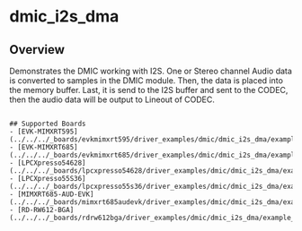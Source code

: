 # dmic_i2s_dma

## Overview
Demonstrates the DMIC working with I2S. One or Stereo channel Audio data is converted to samples in the DMIC module.
Then, the data is placed into the memory buffer. Last, it is send to the I2S buffer and sent
to the CODEC, then the audio data will be output to Lineout of CODEC.
~~~~~~~~~~~~~~~~~~~~~~~~~~~~~~~~~~~

## Supported Boards
- [EVK-MIMXRT595](../../../_boards/evkmimxrt595/driver_examples/dmic/dmic_i2s_dma/example_board_readme.md)
- [EVK-MIMXRT685](../../../_boards/evkmimxrt685/driver_examples/dmic/dmic_i2s_dma/example_board_readme.md)
- [LPCXpresso54628](../../../_boards/lpcxpresso54628/driver_examples/dmic/dmic_i2s_dma/example_board_readme.md)
- [LPCXpresso55S36](../../../_boards/lpcxpresso55s36/driver_examples/dmic/dmic_i2s_dma/example_board_readme.md)
- [MIMXRT685-AUD-EVK](../../../_boards/mimxrt685audevk/driver_examples/dmic/dmic_i2s_dma/example_board_readme.md)
- [RD-RW612-BGA](../../../_boards/rdrw612bga/driver_examples/dmic/dmic_i2s_dma/example_board_readme.md)
